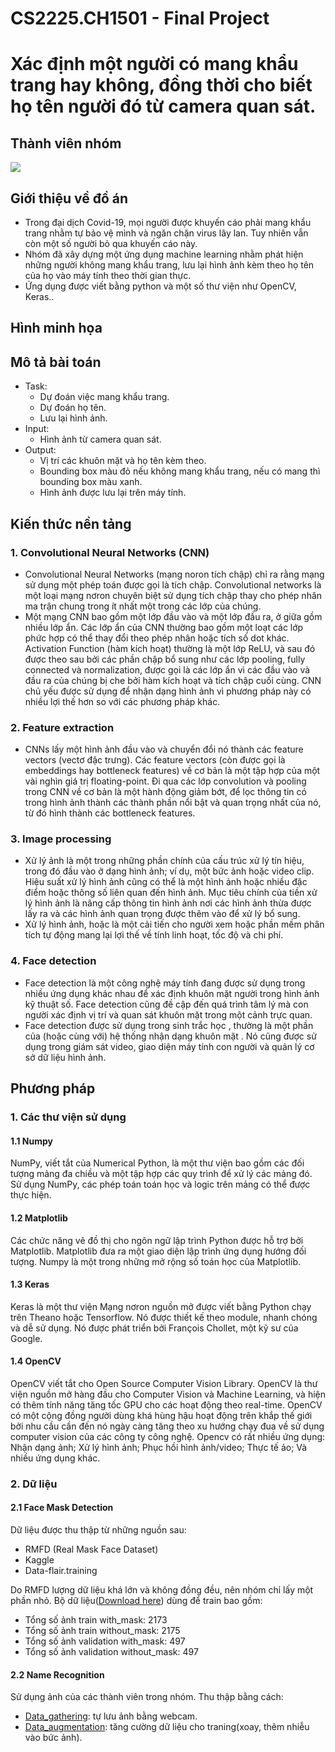 # CS2225.CH1501 - Final Project
# Xác định một người có mang khẩu trang hay không, đồng thời cho biết họ tên người đó từ camera quan sát. 

## **Thành viên nhóm**
<img src="https://i.ibb.co/wYNJBF4/Microsoft-Teams-image.png)">

## **Giới thiệu về đồ án**
- Trong đại dịch Covid-19, mọi người được khuyến cáo phải mang khẩu trang nhằm tự bảo vệ mình và ngăn chặn virus lây lan. Tuy nhiên vẫn còn một số người bỏ qua khuyến cáo này.
- Nhóm đã xây dựng một ứng dụng machine learning nhằm phát hiện những người không mang khẩu trang, lưu lại hình ảnh kèm theo họ tên của họ vào máy tính theo thời gian thực. 
- Ứng dụng được viết bằng python và một số thư viện như OpenCV, Keras..
## **Hình minh họa**

## **Mô tả bài toán**
- Task: 
  - Dự đoán việc mang khẩu trang.
  - Dự đoán họ tên.
  - Lưu lại hình ảnh.
- Input: 
  - Hình ảnh từ camera quan sát.
- Output:
  - Vị trí các khuôn mặt và họ tên kèm theo.
  - Bounding box màu đỏ nếu không mang khẩu trang, nếu có mang thì bounding box màu xanh.
  - Hình ảnh được lưu lại trên máy tính.

## **Kiến thức nền tảng**
### 1. Convolutional Neural Networks (CNN)
- Convolutional Neural Networks (mạng noron tích chập) chỉ ra rằng mạng sử dụng một phép toán được gọi là tích chập. Convolutional networks là một loại mạng nơron chuyên biệt sử dụng tích chập thay cho phép nhân ma trận chung trong ít nhất một trong các lớp của chúng.
- Một mạng CNN bao gồm một lớp đầu vào và một lớp đầu ra, ở giữa gồm nhiều lớp ẩn. Các lớp ẩn của CNN thường bao gồm một loạt các lớp phức hợp có thể thay đổi theo phép nhân hoặc tích số dot khác. Activation Function (hàm kích hoạt) thường là một lớp ReLU, và sau đó được theo sau bởi các phần chập bổ sung như các lớp pooling, fully connected và normalization, được gọi là các lớp ẩn vì các đầu vào và đầu ra của chúng bị che bởi hàm kích hoạt và tích chập cuối cùng. CNN chủ yếu được sử dụng để nhận dạng hình ảnh vì phương pháp này có nhiều lợi thế hơn so với các phương pháp khác.

### 2. Feature extraction
- CNNs lấy một hình ảnh đầu vào và chuyển đổi nó thành các feature vectors (vectơ đặc trưng). Các feature vectors (còn được gọi là embeddings hay bottleneck features) về cơ bản là một tập hợp của một vài nghìn giá trị floating-point. Đi qua các lớp convolution và pooling trong CNN về cơ bản là một hành động giảm bớt, để lọc thông tin có trong hình ảnh thành các thành phần nổi bật và quan trọng nhất của nó, từ đó hình thành các bottleneck features.

### 3. Image processing
- Xử lý ảnh là một trong những phần chính của cấu trúc xử lý tín hiệu, trong đó đầu vào ở dạng hình ảnh; ví dụ, một bức ảnh hoặc video clip. Hiệu suất xử lý hình ảnh cũng có thể là một hình ảnh hoặc nhiều đặc điểm hoặc thông số liên quan đến hình ảnh. Mục tiêu chính của tiền xử lý hình ảnh là nâng cấp thông tin hình ảnh nơi các hình ảnh thừa được lấy ra và các hình ảnh quan trọng được thêm vào để xử lý bổ sung.
- Xử lý hình ảnh, hoặc là một cải tiến cho người xem hoặc phần mềm phân tích tự động mang lại lợi thế về tính linh hoạt, tốc độ và chi phí.

### 4. Face detection
- Face detection là một công nghệ máy tính đang được sử dụng trong nhiều ứng dụng khác nhau để xác định khuôn mặt người trong hình ảnh kỹ thuật số. Face detection cũng đề cập đến quá trình tâm lý mà con người xác định vị trí và quan sát khuôn mặt trong một cảnh trực quan.
- Face detection được sử dụng trong sinh trắc học , thường là một phần của (hoặc cùng với) hệ thống nhận dạng khuôn mặt . Nó cũng được sử dụng trong giám sát video, giao diện máy tính con người và quản lý cơ sở dữ liệu hình ảnh.

## Phương pháp
### 1. Các thư viện sử dụng
#### 1.1 Numpy
NumPy, viết tắt của Numerical Python, là một thư viện bao gồm các đối tượng mảng đa chiều và một tập hợp các quy trình để xử lý các mảng đó. Sử dụng NumPy, các phép toán toán học và logic trên mảng có thể được thực hiện. 
#### 1.2 Matplotlib
Các chức năng vẽ đồ thị cho ngôn ngữ lập trình Python được hỗ trợ bởi Matplotlib. Matplotlib đưa ra một giao diện lập trình ứng dụng hướng đối tượng. Numpy là một trong những mở rộng số toán học của Matplotlib.
#### 1.3 Keras
Keras là một thư viện Mạng nơron nguồn mở được viết bằng Python chạy trên Theano hoặc Tensorflow. Nó được thiết kế theo module, nhanh chóng và dễ sử dụng. Nó được phát triển bởi François Chollet, một kỹ sư của Google. 
#### 1.4 OpenCV
OpenCV viết tắt cho Open Source Computer Vision Library. OpenCV là thư viện nguồn mở hàng đầu cho Computer Vision và Machine Learning, và hiện có thêm tính năng tăng tốc GPU cho các hoạt động theo real-time.
OpenCV có một cộng đồng người dùng khá hùng hậu hoạt động trên khắp thế giới bởi nhu cầu cần đến nó ngày càng tăng theo xu hướng chạy đua về sử dụng computer vision của các công ty công nghệ.
Opencv có rất nhiều ứng dụng: Nhận dạng ảnh; Xử lý hình ảnh; Phục hồi hình ảnh/video; Thực tế ảo; Và nhiều ứng dụng khác.

### 2. Dữ liệu
#### 2.1 Face Mask Detection
Dữ liệu được thu thập từ những nguồn sau:
  - RMFD (Real Mask Face Dataset)
  - Kaggle
  - Data-flair.training
  
Do RMFD lượng dữ liệu khá lớn và không đồng đều, nên nhóm chỉ lấy một phần nhỏ. Bộ dữ liệu([Download here](https://drive.google.com/uc?id=12VrjQW6uhegTlS23L8MkHwXHroKmaCS7)) dùng để train bao gồm:
  - Tổng số ảnh train with_mask:  2173
  - Tổng số ảnh train without_mask:  2175
  - Tổng số ảnh validation with_mask:  497
  - Tổng số ảnh validation without_mask:  497

#### 2.2 Name Recognition
Sử dụng ảnh của các thành viên trong nhóm. Thu thập bằng cách:
  - [Data_gathering](https://github.com/khanh21281/CS2225.CH1501/blob/master/%C4%90%E1%BB%93%20%C3%A1n%20m%C3%B4n%20h%E1%BB%8Dc/Data_Gathering.py): tự lưu ảnh bằng webcam.
  - [Data_augmentation](https://github.com/khanh21281/CS2225.CH1501/blob/master/%C4%90%E1%BB%93%20%C3%A1n%20m%C3%B4n%20h%E1%BB%8Dc/Data_Augmentation.py): tăng cường dữ liệu cho traning(xoay, thêm nhiễu vào bức ảnh).
